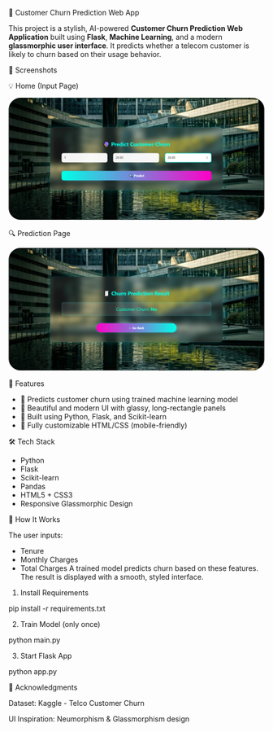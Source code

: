 🔮 Customer Churn Prediction Web App

This project is a stylish, AI-powered **Customer Churn Prediction Web Application** built using **Flask**, **Machine Learning**, and a modern **glassmorphic user interface**. It predicts whether a telecom customer is likely to churn based on their usage behavior.

📸 Screenshots

💡 Home (Input Page)

![Home](screenshots/home.png)

🔍 Prediction Page

![Result](screenshots/prediction.png)

🚀 Features

- 🔮 Predicts customer churn using trained machine learning model
- 💅 Beautiful and modern UI with glassy, long-rectangle panels
- 🧠 Built using Python, Flask, and Scikit-learn
- 🎨 Fully customizable HTML/CSS (mobile-friendly)

🛠️ Tech Stack

- Python
- Flask
- Scikit-learn
- Pandas
- HTML5 + CSS3
- Responsive Glassmorphic Design

🧪 How It Works

The user inputs:
   - Tenure
   - Monthly Charges
   - Total Charges
A trained model predicts churn based on these features.
The result is displayed with a smooth, styled interface.

1. Install Requirements

pip install -r requirements.txt

2. Train Model (only once)

python main.py

3. Start Flask App

python app.py

🙌 Acknowledgments

Dataset: Kaggle - Telco Customer Churn

UI Inspiration: Neumorphism & Glassmorphism design
